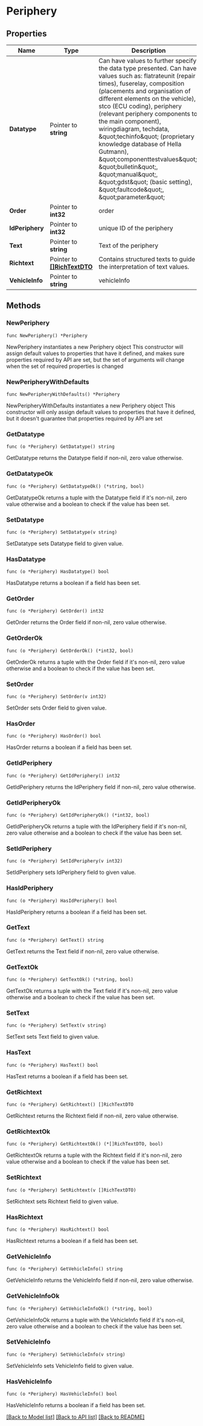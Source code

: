 # Periphery

## Properties

Name | Type | Description | Notes
------------ | ------------- | ------------- | -------------
**Datatype** | Pointer to **string** | Can have values to further specify the data type presented. Can have values such as: flatrateunit (repair times), fuserelay, composition (placements and organisation of different elements on the vehicle), stco (ECU coding), periphery (relevant periphery components to the main component), wiringdiagram, techdata, \&quot;techinfo\&quot; (proprietary knowledge database of Hella Gutmann), \&quot;componenttestvalues\&quot;, \&quot;bulletin\&quot;, \&quot;manual\&quot;, \&quot;gdst\&quot; (basic setting),  \&quot;faultcode\&quot;, \&quot;parameter\&quot; | [optional] 
**Order** | Pointer to **int32** | order | [optional] 
**IdPeriphery** | Pointer to **int32** | unique ID of the periphery | [optional] 
**Text** | Pointer to **string** | Text of the periphery | [optional] 
**Richtext** | Pointer to [**[]RichTextDTO**](RichTextDTO.md) | Contains structured texts to guide the interpretation of text values. | [optional] 
**VehicleInfo** | Pointer to **string** | vehicleInfo | [optional] 

## Methods

### NewPeriphery

`func NewPeriphery() *Periphery`

NewPeriphery instantiates a new Periphery object
This constructor will assign default values to properties that have it defined,
and makes sure properties required by API are set, but the set of arguments
will change when the set of required properties is changed

### NewPeripheryWithDefaults

`func NewPeripheryWithDefaults() *Periphery`

NewPeripheryWithDefaults instantiates a new Periphery object
This constructor will only assign default values to properties that have it defined,
but it doesn't guarantee that properties required by API are set

### GetDatatype

`func (o *Periphery) GetDatatype() string`

GetDatatype returns the Datatype field if non-nil, zero value otherwise.

### GetDatatypeOk

`func (o *Periphery) GetDatatypeOk() (*string, bool)`

GetDatatypeOk returns a tuple with the Datatype field if it's non-nil, zero value otherwise
and a boolean to check if the value has been set.

### SetDatatype

`func (o *Periphery) SetDatatype(v string)`

SetDatatype sets Datatype field to given value.

### HasDatatype

`func (o *Periphery) HasDatatype() bool`

HasDatatype returns a boolean if a field has been set.

### GetOrder

`func (o *Periphery) GetOrder() int32`

GetOrder returns the Order field if non-nil, zero value otherwise.

### GetOrderOk

`func (o *Periphery) GetOrderOk() (*int32, bool)`

GetOrderOk returns a tuple with the Order field if it's non-nil, zero value otherwise
and a boolean to check if the value has been set.

### SetOrder

`func (o *Periphery) SetOrder(v int32)`

SetOrder sets Order field to given value.

### HasOrder

`func (o *Periphery) HasOrder() bool`

HasOrder returns a boolean if a field has been set.

### GetIdPeriphery

`func (o *Periphery) GetIdPeriphery() int32`

GetIdPeriphery returns the IdPeriphery field if non-nil, zero value otherwise.

### GetIdPeripheryOk

`func (o *Periphery) GetIdPeripheryOk() (*int32, bool)`

GetIdPeripheryOk returns a tuple with the IdPeriphery field if it's non-nil, zero value otherwise
and a boolean to check if the value has been set.

### SetIdPeriphery

`func (o *Periphery) SetIdPeriphery(v int32)`

SetIdPeriphery sets IdPeriphery field to given value.

### HasIdPeriphery

`func (o *Periphery) HasIdPeriphery() bool`

HasIdPeriphery returns a boolean if a field has been set.

### GetText

`func (o *Periphery) GetText() string`

GetText returns the Text field if non-nil, zero value otherwise.

### GetTextOk

`func (o *Periphery) GetTextOk() (*string, bool)`

GetTextOk returns a tuple with the Text field if it's non-nil, zero value otherwise
and a boolean to check if the value has been set.

### SetText

`func (o *Periphery) SetText(v string)`

SetText sets Text field to given value.

### HasText

`func (o *Periphery) HasText() bool`

HasText returns a boolean if a field has been set.

### GetRichtext

`func (o *Periphery) GetRichtext() []RichTextDTO`

GetRichtext returns the Richtext field if non-nil, zero value otherwise.

### GetRichtextOk

`func (o *Periphery) GetRichtextOk() (*[]RichTextDTO, bool)`

GetRichtextOk returns a tuple with the Richtext field if it's non-nil, zero value otherwise
and a boolean to check if the value has been set.

### SetRichtext

`func (o *Periphery) SetRichtext(v []RichTextDTO)`

SetRichtext sets Richtext field to given value.

### HasRichtext

`func (o *Periphery) HasRichtext() bool`

HasRichtext returns a boolean if a field has been set.

### GetVehicleInfo

`func (o *Periphery) GetVehicleInfo() string`

GetVehicleInfo returns the VehicleInfo field if non-nil, zero value otherwise.

### GetVehicleInfoOk

`func (o *Periphery) GetVehicleInfoOk() (*string, bool)`

GetVehicleInfoOk returns a tuple with the VehicleInfo field if it's non-nil, zero value otherwise
and a boolean to check if the value has been set.

### SetVehicleInfo

`func (o *Periphery) SetVehicleInfo(v string)`

SetVehicleInfo sets VehicleInfo field to given value.

### HasVehicleInfo

`func (o *Periphery) HasVehicleInfo() bool`

HasVehicleInfo returns a boolean if a field has been set.


[[Back to Model list]](../README.md#documentation-for-models) [[Back to API list]](../README.md#documentation-for-api-endpoints) [[Back to README]](../README.md)


